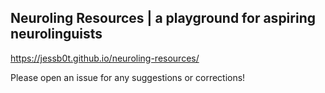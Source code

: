 ## Neuroling Resources | a playground for aspiring neurolinguists

https://jessb0t.github.io/neuroling-resources/

Please open an issue for any suggestions or corrections!